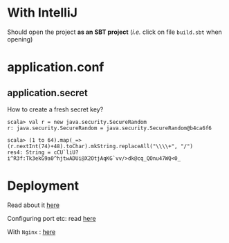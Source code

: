 With IntelliJ
=============

Should open the project __as an SBT project__ (_i.e._ click on file `build.sbt` when opening)

application.conf
================

application.secret
------------------

How to create a fresh secret key?


    scala> val r = new java.security.SecureRandom
    r: java.security.SecureRandom = java.security.SecureRandom@b4ca6f6

    scala> (1 to 64).map(_=>(r.nextInt(74)+48).toChar).mkString.replaceAll("\\\\+", "/")
    res4: String = cCU`liU?i^R3f:Tk3ekG9a0^hjtwADUi@X2OtjAqKG`vv/>dk@cq_QOnu47WQ<0_

Deployment
==========

Read about it [here](http://www.playframework.com/documentation/2.3.0/Production)

Configuring port etc: read [here](http://www.playframework.com/documentation/2.3.0/ProductionConfiguration)

With `Nginx` : [here](http://www.playframework.com/documentation/2.3.0/HTTPServer)
